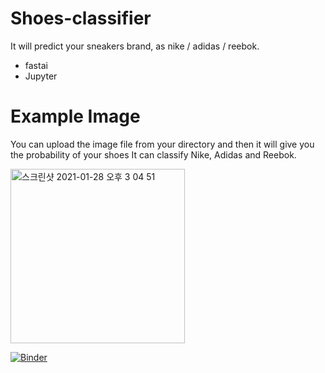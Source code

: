 # Shoes-classifier

It will predict your sneakers brand, as nike / adidas / reebok.




* fastai
* Jupyter



# Example Image
You can upload the image file from your directory and then it will give you the probability of your shoes
It can classify Nike, Adidas and Reebok.

<img width="279" alt="스크린샷 2021-01-28 오후 3 04 51" src="https://user-images.githubusercontent.com/41604678/106097427-a362d600-617a-11eb-9032-ecff7364b930.png">

[![Binder](https://mybinder.org/badge_logo.svg)](https://mybinder.org/v2/gh/freemjstudio/Shoes-classifier.git/master)
